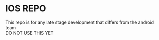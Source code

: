 # IOS REPO
<p> This repo is for any late stage development that differs from the android team <br>  
DO NOT USE THIS YET</p>
